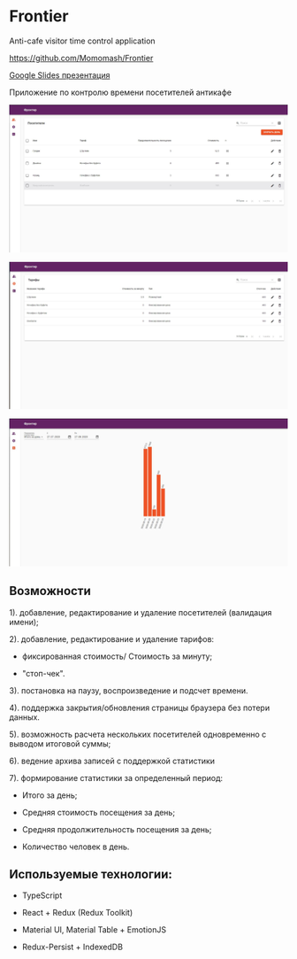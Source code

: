 # Frontier
Anti-cafe visitor time control application

https://github.com/Momomash/Frontier


[Google Slides презентация](https://docs.google.com/presentation/d/1shc6710WoSZWF7HO1Jpop3-0PkDqyGYvy9NRD2asYtQ/edit?usp=sharing)

Приложение по контролю времени посетителей антикафе

![Visitors](visitors.jpg "Главный экран")

![Tariffs](tariffs.jpg "Тарифы")

![Statistics](statistics.jpg "Статистика")

## Возможности

1). добавление, редактирование и удаление посетителей (валидация имени);

2). добавление, редактирование и удаление тарифов:

- фиксированная стоимость/ Стоимость за минуту;

- "стоп-чек".

3). постановка на паузу, воспроизведение и подсчет времени.

4). поддержка закрытия/обновления страницы браузера без потери данных.

5). возможность расчета нескольких посетителей одновременно с выводом итоговой суммы;

6). ведение архива записей с поддержкой статистики

7). формирование статистики за определенный период:

- Итого за день;

- Средняя стоимость посещения за день;

- Средняя продолжительность посещения за день;

- Количество человек в день.


## Используемые технологии:

- TypeScript

- React + Redux (Redux Toolkit)

- Material UI, Material Table + EmotionJS

- Redux-Persist + IndexedDB

